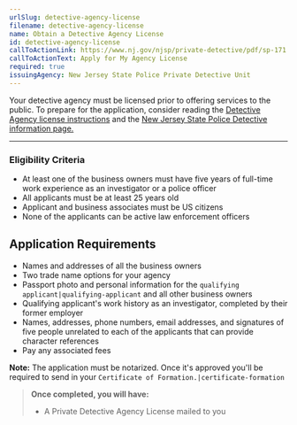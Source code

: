```yaml
---
urlSlug: detective-agency-license
filename: detective-agency-license
name: Obtain a Detective Agency License
id: detective-agency-license
callToActionLink: https://www.nj.gov/njsp/private-detective/pdf/sp-171.pdf
callToActionText: Apply for My Agency License
required: true
issuingAgency: New Jersey State Police Private Detective Unit
---
```

Your detective agency must be licensed prior to offering services to the public. To prepare for the application, consider reading the [Detective Agency license instructions](https://www.nj.gov/njsp/private-detective/pdf/sp-171-instructions_2020.pdf) and the [New Jersey State Police Detective information page.](https://www.nj.gov/njsp/private-detective/index.shtml) 

- - -

### Eligibility Criteria

* At least one of the business owners must have five years of full-time work experience as an investigator or a police officer   
* All applicants must be at least 25 years old 
* Applicant and business associates must be US citizens   
* None of the applicants can be active law enforcement officers  

## Application Requirements

* Names and addresses of all the business owners  
* Two trade name options for your agency  
* Passport photo and personal information for the `qualifying applicant|qualifying-applicant` and all other business owners
* Qualifying applicant's work history as an investigator, completed by their former employer  
* Names, addresses, phone numbers, email addresses, and signatures of five people unrelated to each of the applicants that can provide character references   
* Pay any associated fees  

**Note:** The application must be notarized. Once it's approved you'll be required to send in your `Certificate of Formation.|certificate-formation`

> **Once completed, you will have:**
>
> * A Private Detective Agency License mailed to you